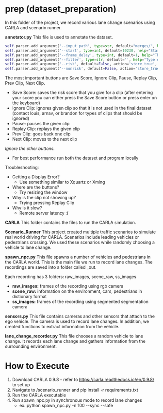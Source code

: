 # prep (dataset_preparation)
In this folder of the project, we record various lane change scenarios using CARLA and scenario runner. 

**annotator.py**
This file is used to annotate the dataset.

```python
self.parser.add_argument('--input_path', type=str, default="merges/", help="Path to data directory.")
self.parser.add_argument('--start', type=int, default=10230, help="Starting lane change clip ex: for 5825_201706081335 use 5825")
self.parser.add_argument('--frame_delay', type=int, default=1, help="The amount of delay (ms) between each clip")
self.parser.add_argument('--filter', type=str, default='', help="Type of maneuver to consider {branches, lanechange, merges, turns2}")
self.parser.add_argument('--risk', default=False, action='store_true', help="Set to show only risky clips")
self.parser.add_argument('--nonrisk', default=False, action='store_true', help="Set to show only non-risky clips")
```

The most important buttons are Save Score, Ignore Clip, Pause, Replay Clip, Prev Clip, Next Clip.

* Save Score: saves the risk score that you give for a clip (after entering your score you can either press the Save Score button or press enter on the keyboard)
* Ignore Clip: ignores given clip so that it is not used in the final dataset (contact louis, arnav, or brandon for types of clips that should be ignored)
* Pause: pauses the given clip
* Replay Clip: replays the given clip
* Prev Clip: goes back one clip
* Next Clip: moves to the next clip

*Ignore the other buttons.*
* For best performance run both the dataset and program locally

Troubleshooting:
* Getting a Display Error?
   * Use something similar to Xquartz or Xming
* Where are the buttons?
   * Try resizing the window
* Why is the clip not showing up?
   * Trying pressing Replay Clip
* Why is it slow?
   * Remote server latency :(

**CARLA** 
This folder contains the files to run the CARLA simulation. 

**Scenario_Runner**
This project created multiple traffic scenarios to simulate real world driving for CARLA. Scenarios include leading vehicles or pedestrians crossing. We used these scenarios while randomly choosing a vehicle to lane change.

**spawn_npc.py**
This file spawns a number of vehicles and pedestrians in the CARLA world. This is the main file we run to record lane changes. The recordings are saved into a folder called _out.

Each recording has 3 folders: raw_images, scene_raw, ss_images
 - **raw_images:** frames of the recording using rgb camera
 - **scene_raw:** information on the environment, cars, pedestrians in dictionary format
 - **ss_images:** frames of the recording using segmented segmentation camera

**sensors.py**
This file contains cameras and other sensors that attach to the ego vehicle. The camera is used to record lane changes. In addition, we created functions to extract information from the vehicle.

**lane_change_recorder.py**
This file chooses a random vehicle to lane change. It records each lane change and gathers information from the surrounding environment. 

# How to Execute
1. Download CARLA 0.9.8 - refer to https://carla.readthedocs.io/en/0.9.8/ to set up
2. Navigate to /scenario_runner and pip install -r requirements.txt
3. Run the CARLA executable
4. Run spawn_npc.py in synchronous mode to record lane changes
   - ex. python spawn_npc.py -n 100 --sync --safe
